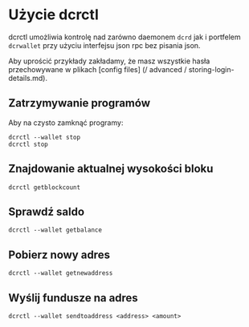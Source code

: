 # <i class="fa fa-hdd-o"></i> Użycie dcrctl

dcrctl umożliwia kontrolę nad zarówno daemonem `dcrd` jak i portfelem
`dcrwallet` przy użyciu interfejsu json rpc bez pisania
json.

Aby uprościć przykłady zakładamy, że masz wszystkie hasła
przechowywane w plikach [config files] (/ advanced / storing-login-details.md).

## <i class="fa fa-power-off"></i> Zatrzymywanie programów

Aby na czysto zamknąć programy:

```no-highlight
dcrctl --wallet stop
dcrctl stop
```

## <i class="fa fa-arrow-up"></i>Znajdowanie aktualnej wysokości bloku

```no-highlight
dcrctl getblockcount
```

## <i class="fa fa-dollar"></i> Sprawdź saldo

```no-highlight
dcrctl --wallet getbalance
```

## <i class="fa fa-inbox"></i> Pobierz nowy adres

```no-highlight
dcrctl --wallet getnewaddress
```

## <i class="fa fa-rocket"></i> Wyślij fundusze na adres

```
dcrctl --wallet sendtoaddress <address> <amount>
```

